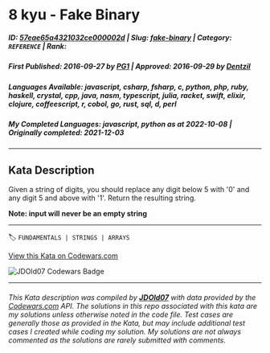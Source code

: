 # 8 kyu - Fake Binary

##### **ID**: [57eae65a4321032ce000002d](https://www.codewars.com/kata/57eae65a4321032ce000002d) | **Slug**: [fake-binary](https://www.codewars.com/kata/57eae65a4321032ce000002d) | **Category**: `REFERENCE` | **Rank**: <span style="color:white">8 kyu</span>

##### **First Published**: 2016-09-27 ***by*** [PG1](https://www.codewars.com/users/PG1) | **Approved**: 2016-09-29 ***by*** [Dentzil](https://www.codewars.com/users/Dentzil)

##### **Languages Available**: javascript, csharp, fsharp, c, python, php, ruby, haskell, crystal, cpp, java, nasm, typescript, julia, racket, swift, elixir, clojure, coffeescript, r, cobol, go, rust, sql, d, perl

##### **My Completed Languages**: javascript, python ***as at*** 2022-10-08 | **Originally completed**: 2021-12-03

---

## Kata Description


Given a string of digits, you should replace any digit below 5 with '0' and any digit 5 and above with '1'. Return the resulting string.



**Note: input will never be an empty string**



---


🏷 `FUNDAMENTALS | STRINGS | ARRAYS`


[View this Kata on Codewars.com](https://www.codewars.com/kata/57eae65a4321032ce000002d)

![](https://www.codewars.com/users/jdold07/badges/large "JDOld07 Codewars Badge")

---

###### *This Kata description was compiled by [**JDOld07**](https://tpstech.dev) with data provided by the [Codewars.com](https://www.codewars.com) API.  The solutions in this repo associated with this kata are my solutions unless otherwise noted in the code file.  Test cases are generally those as provided in the Kata, but may include additional test cases I created while coding my solution.  My solutions are not always commented as the solutions are rarely submitted with comments.*
